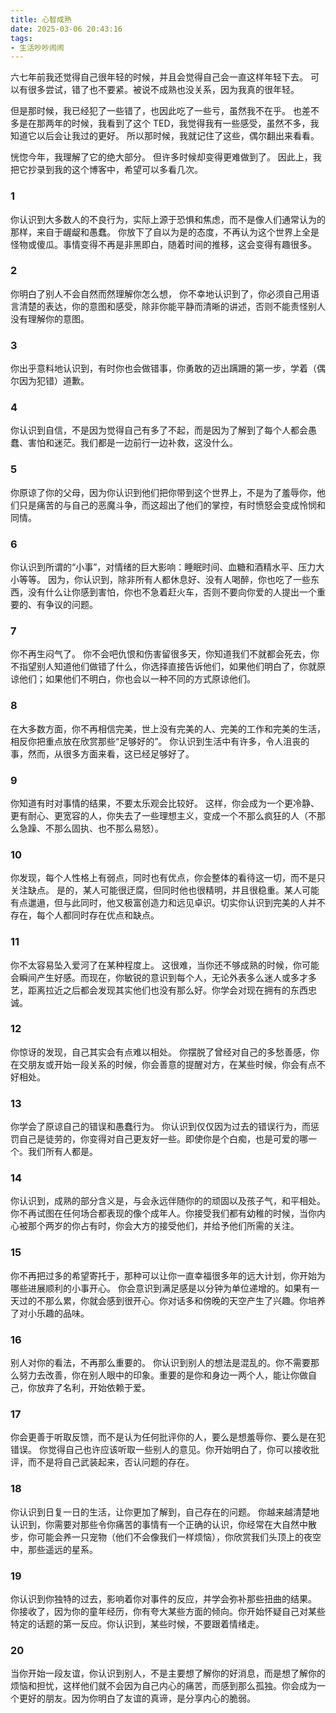 ```yaml
---
title: 心智成熟
date: 2025-03-06 20:43:16
tags:
- 生活吵吵闹闹
---
```


六七年前我还觉得自己很年轻的时候，并且会觉得自己会一直这样年轻下去。
可以有很多尝试，错了也不要紧。被说不成熟也没关系，因为我真的很年轻。

但是那时候，我已经犯了一些错了，也因此吃了一些亏，虽然我不在乎。
也差不多是在那两年的时候，我看到了这个 TED，我觉得我有一些感受，虽然不多，我知道它以后会让我过的更好。
所以那时候，我就记住了这些，偶尔翻出来看看。

恍惚今年，我理解了它的绝大部分。
但许多时候却变得更难做到了。
因此上，我把它抄录到我的这个博客中，希望可以多看几次。

### 1

你认识到大多数人的不良行为，实际上源于恐惧和焦虑，而不是像人们通常认为的那样，来自于龌龊和愚蠢。
你放下了自以为是的态度，不再认为这个世界上全是怪物或傻瓜。事情变得不再是非黑即白，随着时间的推移，这会变得有趣很多。

### 2

你明白了别人不会自然而然理解你怎么想， 你不幸地认识到了，你必须自己用语言清楚的表达，你的意图和感受，除非你能平静而清晰的讲述，否则不能责怪别人没有理解你的意图。

### 3

你出乎意料地认识到，有时你也会做错事，你勇敢的迈出蹒跚的第一步，学着（偶尔因为犯错）道歉。

### 4

你认识到自信，不是因为觉得自己有多了不起，而是因为了解到了每个人都会愚蠢、害怕和迷茫。我们都是一边前行一边补救，这没什么。

### 5

你原谅了你的父母，因为你认识到他们把你带到这个世界上，不是为了羞辱你，他们只是痛苦的与自己的恶魔斗争，而这超出了他们的掌控，有时愤怒会变成怜悯和同情。

### 6

你认识到所谓的“小事”，对情绪的巨大影响：睡眠时间、血糖和酒精水平、压力大小等等。
因为，你认识到，除非所有人都休息好、没有人喝醉，你也吃了一些东西，没有什么让你感到害怕，你也不急着赶火车，否则不要向你爱的人提出一个重要的、有争议的问题。

### 7

你不再生闷气了。
你不会吧仇恨和伤害留很多天，你知道我们不就都会死去，你不指望别人知道他们做错了什么，你选择直接告诉他们，如果他们明白了，你就原谅他们；如果他们不明白，你也会以一种不同的方式原谅他们。

### 8

在大多数方面，你不再相信完美，世上没有完美的人、完美的工作和完美的生活，相反你把重点放在欣赏那些“足够好的”。
你认识到生活中有许多，令人沮丧的事，然而，从很多方面来看，这已经足够好了。

### 9

你知道有时对事情的结果，不要太乐观会比较好。
这样，你会成为一个更冷静、更有耐心、更宽容的人，你失去了一些理想主义，变成一个不那么疯狂的人（不那么急躁、不那么固执、也不那么易怒）。

### 10

你发现，每个人性格上有弱点，同时也有优点，你会整体的看待这一切，而不是只关注缺点。
是的，某人可能很迂腐，但同时他也很精明，并且很稳重。某人可能有点邋遢，但与此同时，他又极富创造力和远见卓识。切实你认识到完美的人并不存在，每个人都同时存在优点和缺点。

### 11

你不太容易坠入爱河了在某种程度上。
这很难，当你还不够成熟的时候，你可能会瞬间产生好感。而现在，你敏锐的意识到每个人，无论外表多么迷人或多才多艺，距离拉近之后都会发现其实他们也没有那么好。你学会对现在拥有的东西忠诚。

### 12

你惊讶的发现，自己其实会有点难以相处。
你摆脱了曾经对自己的多愁善感，你在交朋友或开始一段关系的时候，你会善意的提醒对方，在某些时候，你会有点不好相处。

### 13

你学会了原谅自己的错误和愚蠢行为。
你认识到仅仅因为过去的错误行为，而惩罚自己是徒劳的，你变得对自己更友好一些。即使你是个白痴，也是可爱的哪一个。我们所有人都是。

### 14

你认识到，成熟的部分含义是，与会永远伴随你的的顽固以及孩子气，和平相处。
你不再试图在任何场合都表现的像个成年人。你接受我们都有幼稚的时候，当你内心被那个两岁的你占有时，你会大方的接受他们，并给予他们所需的关注。

### 15

你不再把过多的希望寄托于，那种可以让你一直幸福很多年的远大计划，你开始为哪些进展顺利的小事开心。
你会意识到满足感是以分钟为单位递增的。如果有一天过的不那么累，你就会感到很开心。你对话多和傍晚的天空产生了兴趣。你培养了对小乐趣的品味。

### 16

别人对你的看法，不再那么重要的。
你认识到别人的想法是混乱的。你不需要那么努力去改善，你在别人眼中的印象。重要的是你和身边一两个人，能让你做自己，你放弃了名利，开始依赖于爱。

### 17

你会更善于听取反馈，而不是认为任何批评你的人，要么是想羞辱你、要么是在犯错误。
你觉得自己也许应该听取一些别人的意见。你开始明白了，你可以接收批评，而不是将自己武装起来，否认问题的存在。

### 18

你认识到日复一日的生活，让你更加了解到，自己存在的问题。
你越来越清楚地认识到，你需要对那些令你痛苦的事情有一个正确的认识，你经常在大自然中散步，你可能会养一只宠物（他们不会像我们一样烦恼），你欣赏我们头顶上的夜空中，那些遥远的星系。

### 19

你认识到你独特的过去，影响着你对事件的反应，并学会弥补那些扭曲的结果。
你接收了，因为你的童年经历，你有夸大某些方面的倾向。你开始怀疑自己对某些特定的话题的第一反应。你认识到，某些时候，不要跟着情绪走。

### 20

当你开始一段友谊，你认识到别人，不是主要想了解你的好消息，而是想了解你的烦恼和担忧，这样他们就不会因为自己内心的痛苦，而感到那么孤独。你会成为一个更好的朋友。因为你明白了友谊的真谛，是分享内心的脆弱。
